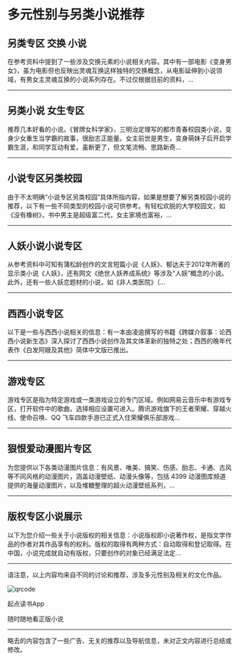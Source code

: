 # 多元性别与另类小说推荐

## 另类专区 交换 小说

在参考资料中提到了一些涉及交换元素的小说相关内容。其中有一部电影《变身男女》，虽为电影但也反映出灵魂互换这样独特的交换概念，从电影延伸到小说领域，有男女主灵魂互换的小说系列存在。不过仅根据目前的资料，...

---

## 另类小说 女生专区

推荐几本好看的小说。《冒牌女科学家》，三明治定理写的都市青春校园类小说，变身少女重生当学霸的故事，很励志正能量。女主前世是男生，变身萌妹子后开启学霸生涯，和同学互动有爱。虽断更了，但文笔流畅、思路新奇...

---

## 小说专区另类校园

由于不太明确“小说专区另类校园”具体所指内容，如果是想要了解另类校园小说的推荐，以下有一些不同类型的校园小说可供参考。有轻松欢脱的大学校园文，如《没有橡树》，书中男主是超级富二代，女主家境也富裕，...

---

## 人妖小说小说专区

从参考资料中可知有蒲松龄创作的文言短篇小说《人妖》、郁达夫于2012年所著的显示类小说《人妖》，还有网文《绝世人妖养成系统》等涉及“人妖”概念的小说。此外，还有一些人妖恋题材的小说，如《非人类医院》（...

---

## 西西小说专区

以下是一些与西西小说相关的信息：有一本由凌逾撰写的书籍《跨媒介叙事：论西西小说新生态》深入探讨了西西小说创作及其文体革新的独特之处；西西的晚年代表作《白发阿娥及其他》简体中文版已推出。

---

## 游戏专区

游戏专区是指为特定游戏或一类游戏设立的专门区域。例如网易云音乐中有游戏专区，打开软件中的歌曲，选择相应设置可进入。腾讯游戏旗下的王者荣耀、穿越火线、使命召唤、QQ 飞车四款手游已正式入住荣耀俱乐部游戏...

---

## 狠恨爱动漫图片专区

为您提供以下各类动漫图片信息：有风景、唯美、搞笑、伤感、励志、卡通、古风等不同风格的动漫图片，涵盖动漫壁纸、动漫头像等，包括 4399 动漫图库频道提供的海量动漫图片，以及堆糖整理的超火动漫壁纸系列，...

---

## 版权专区小说展示

以下为您介绍一些关于小说版权的相关信息：小说版权即小说著作权，是指文学作品的作者对其作品享有的权利。版权的取得有两种方式：自动取得和登记取得。在中国，小说完成就自动有版权，只要创作的对象已经满足法定...

---

请注意，以上内容均来自不同的讨论和推荐，涉及多元性别及相关的文化作品。

![qrcode](https://imgservices-1252317822.image.myqcloud.com/coco/s03032023/fb9dbdd4.avvf16.png)

起点读书App

随时随地看正版小说

---

略去的内容包含了一些广告、无关的推荐以及导航信息，未对正文内容进行总结或修改。
<!-- tcd_original_link https://www.qidian.com/ask/tycxaclamycjd -->
